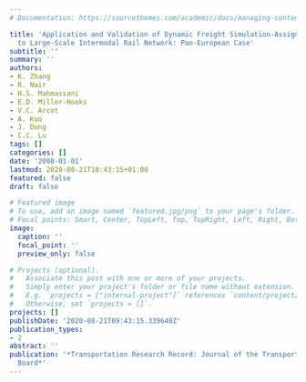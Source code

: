 ```yaml
---
# Documentation: https://sourcethemes.com/academic/docs/managing-content/

title: 'Application and Validation of Dynamic Freight Simulation-Assignment Model
  to Large-Scale Intermodal Rail Network: Pan-European Case'
subtitle: ''
summary: ''
authors:
- K. Zhang
- R. Nair
- H.S. Mahmassani
- E.D. Miller-Hooks
- V.C. Arcot
- A. Kuo
- J. Dong
- C.C. Lu
tags: []
categories: []
date: '2008-01-01'
lastmod: 2020-08-21T10:43:15+01:00
featured: false
draft: false

# Featured image
# To use, add an image named `featured.jpg/png` to your page's folder.
# Focal points: Smart, Center, TopLeft, Top, TopRight, Left, Right, BottomLeft, Bottom, BottomRight.
image:
  caption: ''
  focal_point: ''
  preview_only: false

# Projects (optional).
#   Associate this post with one or more of your projects.
#   Simply enter your project's folder or file name without extension.
#   E.g. `projects = ["internal-project"]` references `content/project/deep-learning/index.md`.
#   Otherwise, set `projects = []`.
projects: []
publishDate: '2020-08-21T09:43:15.339640Z'
publication_types:
- 2
abstract: ''
publication: '*Transportation Research Record: Journal of the Transportation Research
  Board*'
---
```


